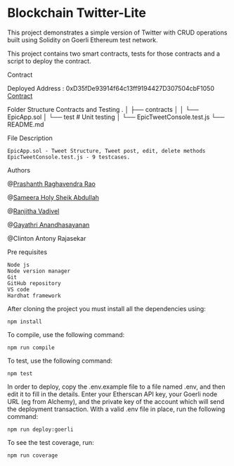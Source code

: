 # Blockchain Twitter-Lite

This project demonstrates a simple version of Twitter with CRUD operations built using Solidity on Goerli Ethereum test network.

This project contains two smart contracts, tests for those contracts and a script to deploy the contract.

Contract

Deployed Address : 0xD35fDe93914f64c13ff9194427D307504cbF1050
[Contract](https://goerli.etherscan.io/address/0xD35fDe93914f64c13ff9194427D307504cbF1050)

Folder Structure
Contracts and Testing
    .
    │   ├── contracts
    │   │   └── EpicApp.sol
    │   └── test                            # Unit testing
    │       └── EpicTweetConsole.test.js
    └── README.md

File Description

    EpicApp.sol - Tweet Structure, Tweet post, edit, delete methods
    EpicTweetConsole.test.js - 9 testcases.

Authors

@[Prashanth Raghavendra Rao](https://github.com/Prash099)

@[Sameera Holy Sheik Abdullah](https://github.com/iholy19)

@[Ranjitha Vadivel](https://github.com/Ranjithavadivel)

@[Gayathri Anandhasayanan](https://github.com/GayathriAnandhasayanan)

@Clinton Antony Rajasekar

Pre requisites

    Node js
    Node version manager
    Git
    GitHub repository
    VS code
    Hardhat framework

After cloning the project you must install all the dependencies using:

    npm install

To compile, use the following command:

    npm run compile

To test, use the following command:

    npm test

In order to deploy, copy the .env.example file to a file named .env, and then edit it to fill in the details. Enter your Etherscan API key, your Goerli node URL (eg from Alchemy), and the private key of the account which will send the deployment transaction. With a valid .env file in place, run the following command:

    npm run deploy:goerli

To see the test coverage, run:

    npm run coverage